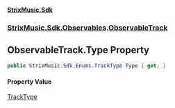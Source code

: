 #### [StrixMusic.Sdk](./index.md 'index')
### [StrixMusic.Sdk.Observables](./StrixMusic-Sdk-Observables.md 'StrixMusic.Sdk.Observables').[ObservableTrack](./StrixMusic-Sdk-Observables-ObservableTrack.md 'StrixMusic.Sdk.Observables.ObservableTrack')
## ObservableTrack.Type Property
```csharp
public StrixMusic.Sdk.Enums.TrackType Type { get; }
```
#### Property Value
[TrackType](./StrixMusic-Sdk-Enums-TrackType.md 'StrixMusic.Sdk.Enums.TrackType')  
